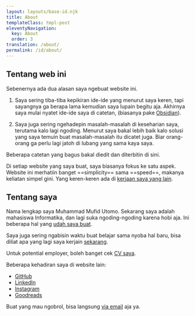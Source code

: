 ```yaml
---
layout: layouts/base-id.njk
title: About
templateClass: tmpl-post
eleventyNavigation:
  key: About
  order: 3
translation: /about/
permalink: /id/about/
---
```


## Tentang web ini

Sebenernya ada dua alasan saya ngebuat website ini.

1. Saya sering tiba-tiba kepikiran ide-ide yang menurut saya keren, tapi sayangnya ga berapa lama kemudian saya lupain begitu aja. Akhirnya saya mulai nyatet ide-ide saya di catetan, (biasanya pake [Obsidian](https://obsidian.md)).

2. Saya juga sering ngehadepin masalah-masalah di keseharian saya, terutama kalo lagi ngoding. Menurut saya bakal lebih baik kalo solusi yang saya temuin buat masalah-masalah itu dicatet juga. Biar orang-orang ga perlu lagi jatoh di lubang yang sama kaya saya.

Beberapa catetan yang bagus bakal diedit dan diterbitin di sini.

Di setiap website yang saya buat, saya biasanya fokus ke satu aspek. Website ini merhatiin banget ==simplicity== sama ==speed==, makanya keliatan simpel gini. Yang keren-keren ada di [kerjaan saya yang lain](/id/projects/).

## Tentang saya

Nama lengkap saya Muhammad Mufid Utomo. Sekarang saya adalah mahasiswa Informatika, dan lagi suka ngoding-ngoding karena hobi aja. Ini beberapa hal yang [udah saya buat](/id/projects).

Saya juga sering ngabisin waktu buat belajar sama nyoba hal baru, bisa diliat apa yang lagi saya kerjain [sekarang](/id/now/).

Untuk potential employer, boleh banget cek [CV saya](/cv).

Beberapa kehadiran saya di website lain:

- [GitHub](https://github.com/mufidu)
- [LinkedIn](https://linkedin.com/in/mufidu)
- [Instagram](https://instagram.com/mufidu_)
- [Goodreads](https://www.goodreads.com/user/show/123404048-muhammad-mufid)

Buat yang mau ngobrol, bisa langsung [via email](mailto:mufidu@outlook.com) aja ya.
